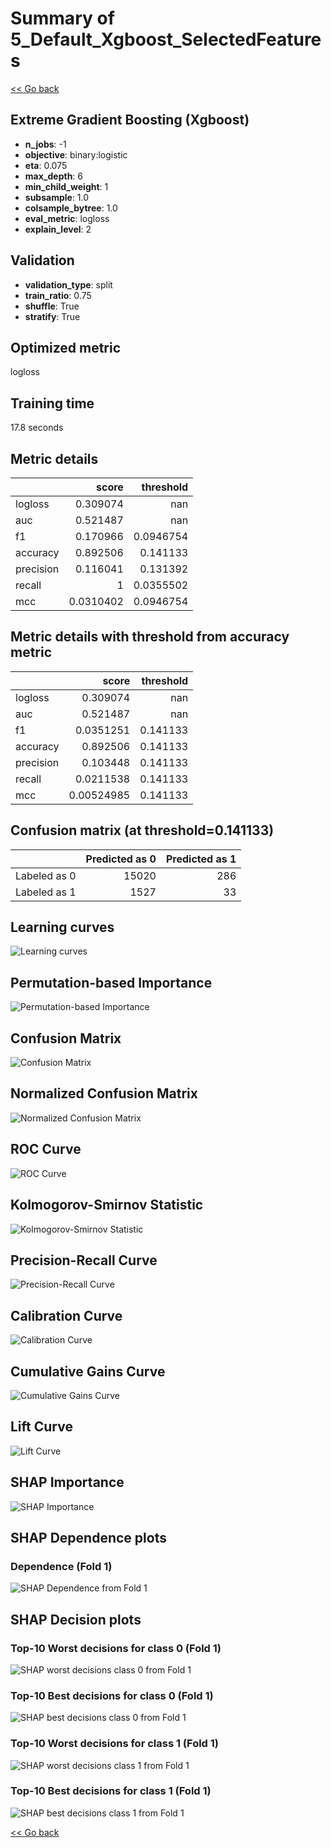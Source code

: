 # Summary of 5_Default_Xgboost_SelectedFeatures

[<< Go back](../README.md)


## Extreme Gradient Boosting (Xgboost)
- **n_jobs**: -1
- **objective**: binary:logistic
- **eta**: 0.075
- **max_depth**: 6
- **min_child_weight**: 1
- **subsample**: 1.0
- **colsample_bytree**: 1.0
- **eval_metric**: logloss
- **explain_level**: 2

## Validation
 - **validation_type**: split
 - **train_ratio**: 0.75
 - **shuffle**: True
 - **stratify**: True

## Optimized metric
logloss

## Training time

17.8 seconds

## Metric details
|           |     score |   threshold |
|:----------|----------:|------------:|
| logloss   | 0.309074  | nan         |
| auc       | 0.521487  | nan         |
| f1        | 0.170966  |   0.0946754 |
| accuracy  | 0.892506  |   0.141133  |
| precision | 0.116041  |   0.131392  |
| recall    | 1         |   0.0355502 |
| mcc       | 0.0310402 |   0.0946754 |


## Metric details with threshold from accuracy metric
|           |      score |   threshold |
|:----------|-----------:|------------:|
| logloss   | 0.309074   |  nan        |
| auc       | 0.521487   |  nan        |
| f1        | 0.0351251  |    0.141133 |
| accuracy  | 0.892506   |    0.141133 |
| precision | 0.103448   |    0.141133 |
| recall    | 0.0211538  |    0.141133 |
| mcc       | 0.00524985 |    0.141133 |


## Confusion matrix (at threshold=0.141133)
|              |   Predicted as 0 |   Predicted as 1 |
|:-------------|-----------------:|-----------------:|
| Labeled as 0 |            15020 |              286 |
| Labeled as 1 |             1527 |               33 |

## Learning curves
![Learning curves](learning_curves.png)

## Permutation-based Importance
![Permutation-based Importance](permutation_importance.png)
## Confusion Matrix

![Confusion Matrix](confusion_matrix.png)


## Normalized Confusion Matrix

![Normalized Confusion Matrix](confusion_matrix_normalized.png)


## ROC Curve

![ROC Curve](roc_curve.png)


## Kolmogorov-Smirnov Statistic

![Kolmogorov-Smirnov Statistic](ks_statistic.png)


## Precision-Recall Curve

![Precision-Recall Curve](precision_recall_curve.png)


## Calibration Curve

![Calibration Curve](calibration_curve_curve.png)


## Cumulative Gains Curve

![Cumulative Gains Curve](cumulative_gains_curve.png)


## Lift Curve

![Lift Curve](lift_curve.png)



## SHAP Importance
![SHAP Importance](shap_importance.png)

## SHAP Dependence plots

### Dependence (Fold 1)
![SHAP Dependence from Fold 1](learner_fold_0_shap_dependence.png)

## SHAP Decision plots

### Top-10 Worst decisions for class 0 (Fold 1)
![SHAP worst decisions class 0 from Fold 1](learner_fold_0_shap_class_0_worst_decisions.png)
### Top-10 Best decisions for class 0 (Fold 1)
![SHAP best decisions class 0 from Fold 1](learner_fold_0_shap_class_0_best_decisions.png)
### Top-10 Worst decisions for class 1 (Fold 1)
![SHAP worst decisions class 1 from Fold 1](learner_fold_0_shap_class_1_worst_decisions.png)
### Top-10 Best decisions for class 1 (Fold 1)
![SHAP best decisions class 1 from Fold 1](learner_fold_0_shap_class_1_best_decisions.png)

[<< Go back](../README.md)
